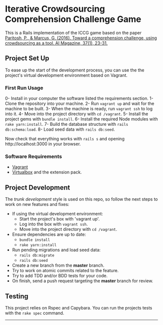 # Iterative Crowdsourcing Comprehension Challenge Game

This is a Rails implementation of the ICCG game based on the paper [Paritosh, P., & Marcus, G. (2016). Toward a comprehension challenge, using crowdsourcing as a tool. AI Magazine, 37(1), 23-31.][0]


## Project Set Up

To ease up the start of the development process, you can use the the project's
virtual development environment based on Vagrant.

### First Run Usage

0- Install in your computer the software listed the requirements section.
1- Clone the repository into your machine.
2- Run `vagrant up` and wait for the machine to be built.
3- When the machine is ready, run `vagrant ssh` to log into it.
4- Move into the project directory with `cd /vagrant`.
5- Install the project gems with `bundle install`.
6- Install the required Node modules with `rake yarn:install`.
7- Build the database structure with `rails db:schema:load`.
8- Load seed data with `rails db:seed`.

Now check that everything works with `rails s` and opening http://localhost:3000
in your browser.

### Software Requirements

* [Vagrant][1]
* [Virtualbox][2] and the extension pack.


## Project Development

The _trunk development_ style is used on this repo, so follow the next steps to
work on new features and fixes:

* If using the virtual development environment:
  - Start the project's box with 'vagrant up'.
  - Log into the box with `vagrant ssh`.
  - Move into the project directory with `cd /vagrant`.
* Ensure dependencies are up to date:
  - `bundle install`
  - `rake yarn:install`
* Run pending migrations and load seed data:
  - `rails db:migrate`
  - `rails db:seed`
* Create a new branch from the **master** branch.
* Try to work on atomic commits related to the feature.
* Try to add TDD and/or BDD tests for your code.
* On finish, send a push request targeting the **master** branch for review.


## Testing

This project relies on Rspec and Capybara. You can run the projects tests with
the `rake spec` command.

---
[0]: https://www.aaai.org/ojs/index.php/aimagazine/article/view/2649
[1]: https://www.vagrantup.com/downloads.html
[2]: https://www.virtualbox.org/wiki/Downloads
